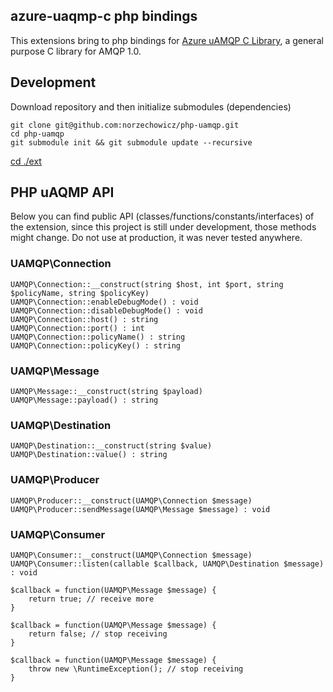 ## azure-uaqmp-c php bindings

This extensions bring to php bindings for [Azure uAMQP C Library](https://github.com/Azure/azure-uamqp-c), a general purpose C library for AMQP 1.0.


## Development

Download repository and then initialize submodules (dependencies)

```
git clone git@github.com:norzechowicz/php-uamqp.git
cd php-uamqp
git submodule init && git submodule update --recursive
```

[cd ./ext](/ext)

## PHP uAQMP API

Below you can find public API (classes/functions/constants/interfaces) of the extension, since this project is still
under development, those methods might change. Do not use at production, it was never tested anywhere.

### UAMQP\Connection

```
UAMQP\Connection::__construct(string $host, int $port, string $policyName, string $policyKey)
UAMQP\Connection::enableDebugMode() : void
UAMQP\Connection::disableDebugMode() : void
UAMQP\Connection::host() : string
UAMQP\Connection::port() : int
UAMQP\Connection::policyName() : string
UAMQP\Connection::policyKey() : string
```

### UAMQP\Message

```
UAMQP\Message::__construct(string $payload)
UAMQP\Message::payload() : string
```

### UAMQP\Destination

```
UAMQP\Destination::__construct(string $value)
UAMQP\Destination::value() : string
```

### UAMQP\Producer

```
UAMQP\Producer::__construct(UAMQP\Connection $message)
UAMQP\Producer::sendMessage(UAMQP\Message $message) : void
```

### UAMQP\Consumer

```
UAMQP\Consumer::__construct(UAMQP\Connection $message)
UAMQP\Consumer::listen(callable $callback, UAMQP\Destination $message) : void

$callback = function(UAMQP\Message $message) {
    return true; // receive more
}

$callback = function(UAMQP\Message $message) {
    return false; // stop receiving
}

$callback = function(UAMQP\Message $message) {
    throw new \RuntimeException(); // stop receiving
}
```
